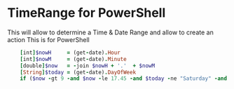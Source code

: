 # TimeRange for PowerShell
This will allow to determine a Time & Date Range and allow to create an action
This is for PowerShell


````Ruby
    [int]$nowH     = (get-date).Hour
    [int]$nowM     = (get-date).Minute
    [double]$now   = -join $nowH + '.'  + $nowM
    [String]$today = (get-date).DayOfWeek
    if ($now -gt 9 -and $now -le 17.45 -and $today -ne "Saturday" -and $today -ne "Sunday") {$pingQuery = 18} else {$pingQuery = 125}
````
